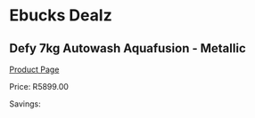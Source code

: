 
# Ebucks Dealz
## Defy 7kg Autowash Aquafusion - Metallic
[Product Page](https://www.ebucks.com/web/shop/productSelected.do?prodId=966125607&catId=704981826)

Price: R5899.00

Savings: 


	